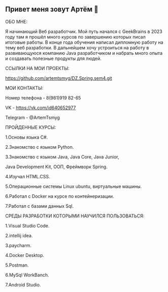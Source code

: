 ## Привет меня зовут Артём 👋

 ОБО МНЕ:
 
Я начинающий Веб разработчик. Мой путь начался с GeekBrains в 2023 году 
там я прошёл много курсов по завершению которых писал итоговые работы.
В конце года обучения написал дипломную работу на тему веб разработки.
В дальнейшем хочу устроиться на работу в развивающуюся компанию Java разработчиком и 
набрать много опыта и создавать полезные продукты для людей.

ССЫЛКИ НА МОИ ПРОЕКТЫ:

https://github.com/artemtsmyg/DZ.Spring.sem4.git




МОИ КОНТАКТЫ:

Номер телефона - 8(981)919 82-65

VK - https://vk.com/id640652977

Telegram - @ArtemTsmyg


ПРОЙДЕННЫЕ КУРСЫ: 

1.Основы языка C#.

2.Знакомство с языком Python.

3.Знакомство с языком Java, Java Core, Java Junior, 

Java Development Kit, ООП, Фреймворк Spring.

4.Изучал HTML.CSS.

5.Операционные системы Linux ubuntu, виртуальные машины.

6.Работал с Docker на курсе по контейнеризации.

7.Работал с базами данных Sql.


СРЕДЫ РАЗРАБОТКИ КОТОРЫМИ НАУЧИЛСЯ ПОЛЬЗОВАТЬСЯ:

1.Visual Studio Code.

2.intellij idea.

3.paycharm.

4.Docker Desktop.

5.Postman.

6.MySql WorkBanch.

7.Android Studio.

